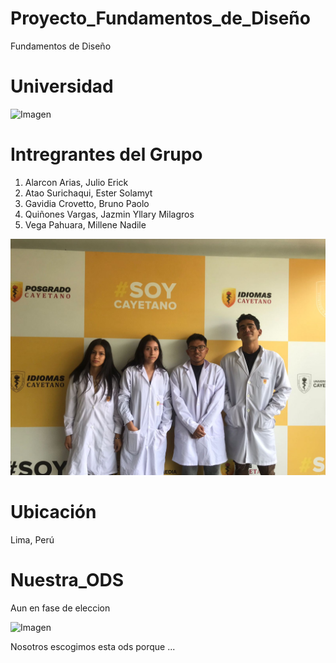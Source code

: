 
# Proyecto_Fundamentos_de_Diseño

Fundamentos de Diseño

# Universidad

![Imagen](https://semanadelcannabis.cayetano.edu.pe/assets/img/logo-upch.png)

# Intregrantes del Grupo

1. Alarcon Arias, Julio Erick
2. Atao Surichaqui, Ester Solamyt
3. Gavidia Crovetto, Bruno Paolo
4. Quiñones Vargas, Jazmin Yllary Milagros
5. Vega Pahuara, Millene Nadile

![Imagen](Archivos_de_FDD/Imagenes/Foto_integrantes_FDD.jpg)

# Ubicación

Lima, Perú

# Nuestra_ODS

Aun en fase de eleccion

![Imagen](https://www.parlamentoandino.org/images/servicios/informacion/ODS.jpg)

Nosotros escogimos esta ods porque ...
